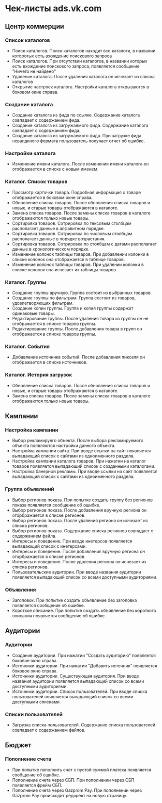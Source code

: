 # Чек-листы ads.vk.com

## Центр коммерции

### Список каталогов

- Поиск каталогов. Поиск каталогов находит все каталоги, в названии которотых есть вхождение поискового запроса
- Поиск каталогов. При отсутствии каталогов, в названии которых есть вхождение поискового запроса, появляется сообщение "Ничего не найдено"
- Удаление каталога. После удаления каталога он исчезает из списка каталогов
- Открытие настроек каталога. Настройки каталога открываются в боковом окне справа.

### Создание каталога

- Создание каталога из фида по ссылке. Содержание каталога совпадает с содержанием фида.
- Создание каталога из загружаемого фида. Содержание каталога совпадает с содержанием фида.
- Создание каталога из загружаемого фида. При загрузке фида невалдиного формата пользователь получает отчет об ошибке.

### Настройки каталога

- Изменение имени каталога. После изменения имени каталога он отображается в списке с новым именем.

### Каталог. Список товаров

- Просмотр карточки товара. Подробная информация о товаре отображается в боковом окне справа.
- Обновление списка товаров. После обновления списка товаров и новые, и старые товары отображаются в каталоге.
- Замена списка товаров. После замены списка товаров в каталоге отображаются только новые товары.
- Сортировка товаров. Сотрировка по тексовым столбцам располагает данные в алфавитном порядке.
- Сортировка товаров. Сотрировка по числовым столбцам располагает данные в порядке возрастания.
- Сортировка товаров. Сотрировка по столбцам с датами располагает данные в хронологическом порядке.
- Изменение колонок таблицы товаров. При добавлении колонки в списке колонок она отображается в таблице товаров.
- Изменение колонок таблицы товаров. При удалении колонки в списке колонок она исчезает из таблицы товаров.

### Каталог. Группы

- Создание группы вручную. Группа состоит из выбранных товаров.
- Создание группы по фильтрам. Группа состоит из товаров, удовлетворяющих фильтрам.
- Создание копии группы. Группа и копия группы содержат одинаковые товары.
- Редактирование группы. После удаления товара из группы он не отображается в списке товаров группы.
- Редактирование группы. После добавления товара в групп он отображается в списке товаров группы.

### Каталог. События

- Добавление источника событий. После добавления пикселя он отображается в списке источников.

### Каталог. История загрузок

- Обновление списка товаров. После обновления списка товаров и новые, и старые товары отображаются в каталоге.
- Замена списка товаров. После замены списка товаров в каталоге отображаются только новые товары.

## Кампании

### Настройка кампании

- Выбор рекламируего объекта. После выбора рекламируемого объекта появляются настройки данного объекта.
- Настройка кампании сайта. При вводе ссылки на сайт появляется выпадающий список с сайтами из одноименного раздела.
- Настройка кампании каталога товаров. При нажатии на каталог товаров появляется выпадающий список с созданными каталогами.
- Настройка банерной рекламы. При вводе ссылки на сайт появляется выпадающий список с сайтами из одноименного раздела.

### Группа объявлений

- Выбор регионов показа. При попытке создать группу без регионов показа появляется сообщение об ошибке.
- Выбор регионов показа. После добавления вручную региона он оторбражается в списке регионов.
- Выбор регионов показа. После удаления региона он исчезает из списка регионов.
- Выбор регионов показа. Содержание списка регионов совпадает с содержанием файла.
- Интересы и поведение. При вводе инетерсов появляется выпадающий список с инетерсами.
- Интересы и поведение. После добавления вручную региона он оторбражается в списке регионов.
- Интересы и поведение. После удаления региона он исчезает из списка регионов.
- Пользовательские аудитории. При вводе названия аудитории появляется выпадающий список со всеми доступными аудиториями.

### Объявления

- Заголовок. При попытке создать объявление без заголовка появляется сообщение об ошибке.
- Короткое описание. При попытке создать объявление без короткого описания появляется сообщение об ошибке.

## Аудитории

### Аудитории

- Создание аудитории. При нажатии "Создать аудиторию" появляется боковое окно справа.
- Источники аудитории. При нажатии "Добавить источник" появляется боковое окно справа.
- Источники аудитории. Существующая аудитория. При вводе названия аудитории появляется выпадающий список со всеми доступными аудиториями.
- Источники аудитории. Список пользователей. При вводе списка пользователей появляется выпадающий список со всеми доступными списками.

### Списки пользователей

- Загрузка списка пользователей. Содержание списка пользователей совпадает с содержанием файлов.

## Бюджет

### Пополнение счета

- При попытке пополнить счет с пустой суммой платеха появляется сообщение об ошибке.
- Пополнение счета через СБП. При пополнении через СБП появляется фрейм СБП.
- Пополнение счета через Gazprom Pay. При пополнении через Gazprom Pay происходит редирект на новую страницу.
